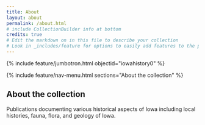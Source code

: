 ```yaml
---
title: About
layout: about
permalink: /about.html
# include CollectionBuilder info at bottom
credits: true
# Edit the markdown on in this file to describe your collection
# Look in _includes/feature for options to easily add features to the page
---
```


{% include feature/jumbotron.html objectid="iowahistory0" %} 

{% include feature/nav-menu.html sections="About the collection" %}

## About the collection

Publications documenting various historical aspects of Iowa including local histories, fauna, flora, and geology of Iowa.